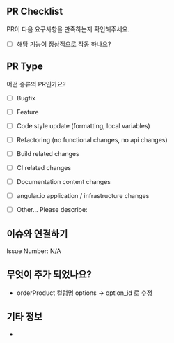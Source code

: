 ## PR Checklist
PR이 다음 요구사항을 만족하는지 확인해주세요.

- [ ] 해당 기능이 정상적으로 작동 하나요?


## PR Type
어떤 종류의 PR인가요?

- [ ] Bugfix
- [ ] Feature
- [ ] Code style update (formatting, local variables)
- [ ] Refactoring (no functional changes, no api changes)
- [ ] Build related changes
- [ ] CI related changes
- [ ] Documentation content changes
- [ ] angular.io application / infrastructure changes
- [ ] Other... Please describe:


## 이슈와 연결하기

Issue Number: N/A


## 무엇이 추가 되었나요?

- orderProduct 컬럼명 options -> option_id 로 수정

## 기타 정보

-
